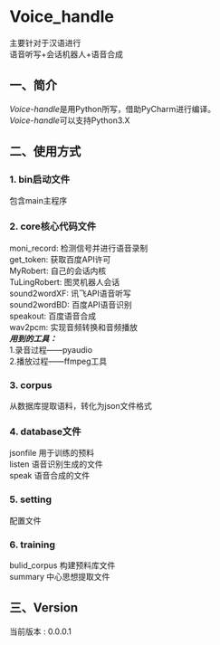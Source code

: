 # Voice_handle
主要针对于汉语进行  
语音听写+会话机器人+语音合成
## 一、简介
*Voice-handle*是用Python所写，借助PyCharm进行编译。  
*Voice-handle*可以支持Python3.X
## 二、使用方式  
### 1. bin启动文件  
包含main主程序  
### 2. core核心代码文件  
moni_record: 检测信号并进行语音录制  
get_token: 获取百度API许可  
MyRobert: 自己的会话内核  
TuLingRobert: 图灵机器人会话  
sound2wordXF: 讯飞API语音听写  
sound2wordBD: 百度API语音识别  
speakout: 百度语音合成  
wav2pcm: 实现音频转换和音频播放  
***用到的工具：***  
1.录音过程——pyaudio  
2.播放过程——ffmpeg工具
### 3. corpus  
从数据库提取语料，转化为json文件格式  
### 4. database文件  
jsonfile 用于训练的预料  
listen 语音识别生成的文件  
speak 语音合成的文件  
### 5. setting  
配置文件  
### 6. training  
bulid_corpus 构建预料库文件  
summary 中心思想提取文件

## 三、Version
当前版本 : 0.0.0.1  